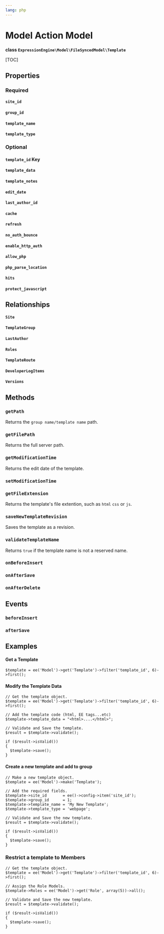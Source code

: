 ```yaml
---
lang: php
---
```


<!--
    This source file is part of the open source project
    ExpressionEngine User Guide (https://github.com/ExpressionEngine/ExpressionEngine-User-Guide)

    @link      https://expressionengine.com/
    @copyright Copyright (c) 2003-2021, Packet Tide, LLC (https://packettide.com)
    @license   https://expressionengine.com/license Licensed under Apache License, Version 2.0
-->

# Model Action Model

**class `ExpressionEngine\Model\FileSyncedModel\Template`**

[TOC]

## Properties

### Required
#### `site_id`
#### `group_id`
#### `template_name`
#### `template_type`

### Optional
#### `template_id` Key
#### `template_data`
#### `template_notes`
#### `edit_date`
#### `last_author_id`
#### `cache`
#### `refresh`
#### `no_auth_bounce`
#### `enable_http_auth`
#### `allow_php`
#### `php_parse_location`
#### `hits`
#### `protect_javascript`


## Relationships

#### `Site`
#### `TemplateGroup`
#### `LastAuthor`
#### `Roles`
#### `TemplateRoute`
#### `DeveloperLogItems`
#### `Versions`


## Methods

### `getPath`
Returns the `group name/template name` path.

### `getFilePath`
Returns the full server path.

### `getModificationTime`
Returns the edit date of the template.

### `setModificationTime`
### `getFileExtension`
Returns the template's file extention, such as `html` `css` or `js`.

### `saveNewTemplateRevision`
Saves the template as a revision.

### `validateTemplateName`
Returns `true` if the template name is not a reserved name.

### `onBeforeInsert`
### `onAfterSave`
### `onAfterDelete`


## Events
### `beforeInsert`
### `afterSave`

## Examples

#### Get a Template
```
$template = ee('Model')->get('Template')->filter('template_id', 6)->first();
```

#### Modify the Template Data
```
// Get the template object.
$template = ee('Model')->get('Template')->filter('template_id', 6)->first();

// Add the template code (html, EE tags...etc)
$template->template_data = "<html>....</html>";

// Validate and Save the template.
$result = $template->validate();

if ($result->isValid())
{
  $template->save();
}
```

#### Create a new template and add to group
```
// Make a new template object.
$template = ee('Model')->make('Template');

// Add the required fields.
$template->site_id       = ee()->config->item('site_id');
$template->group_id      = 1;
$template->template_name = 'My New Template';
$template->template_type = 'webpage';

// Validate and Save the new template.
$result = $template->validate();

if ($result->isValid())
{
  $template->save();
}
```

### Restrict a template to Members
```
// Get the template object.
$template = ee('Model')->get('Template')->filter('template_id', 6)->first();

// Assign the Role Models.
$template->Roles = ee('Model')->get('Role', array(5))->all();

// Validate and Save the new template.
$result = $template->validate();

if ($result->isValid())
{
  $template->save();
}
```